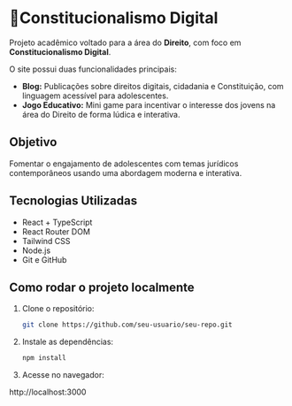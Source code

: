 # 📘Constitucionalismo Digital

Projeto acadêmico voltado para a área do **Direito**, com foco em **Constitucionalismo Digital**. 

O site possui duas funcionalidades principais:

- **Blog:** Publicações sobre direitos digitais, cidadania e Constituição, com linguagem acessível para adolescentes.
- **Jogo Educativo:** Mini game para incentivar o interesse dos jovens na área do Direito de forma lúdica e interativa.

## Objetivo

Fomentar o engajamento de adolescentes com temas jurídicos contemporâneos usando uma abordagem moderna e interativa.

## Tecnologias Utilizadas

- React + TypeScript
- React Router DOM
- Tailwind CSS
- Node.js
- Git e GitHub

## Como rodar o projeto localmente

1. Clone o repositório:
   ```bash
   git clone https://github.com/seu-usuario/seu-repo.git
    ```

2. Instale as dependências:
    ```bash
    npm install
    ```

3. Acesse no navegador:

http://localhost:3000